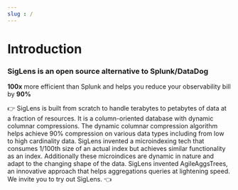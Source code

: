 ```yaml
---
slug : /
---
```

# Introduction

### SigLens is an open source alternative to Splunk/DataDog
<strong>100x</strong> more efficient than Splunk and helps you reduce your observability bill by <strong>90%</strong>

👉 SigLens is built from scratch to handle terabytes to petabytes of data at a fraction of resources. It is a column-oriented database with dynamic columnar compressions. The dynamic columnar compression algorithm helps achieve 90% compression on various data types including from low to high cardinality data. SigLens invented a microindexing tech that consumes 1/100th size of an actual index but achieves similar functionality as an index. Additionally these microindices are dynamic in nature and adapt to the changing shape of the data. SigLens invented AgileAggsTrees, an innovative approach that helps aggregations queries at lightening speed.
We invite you to try out SigLens. 👈